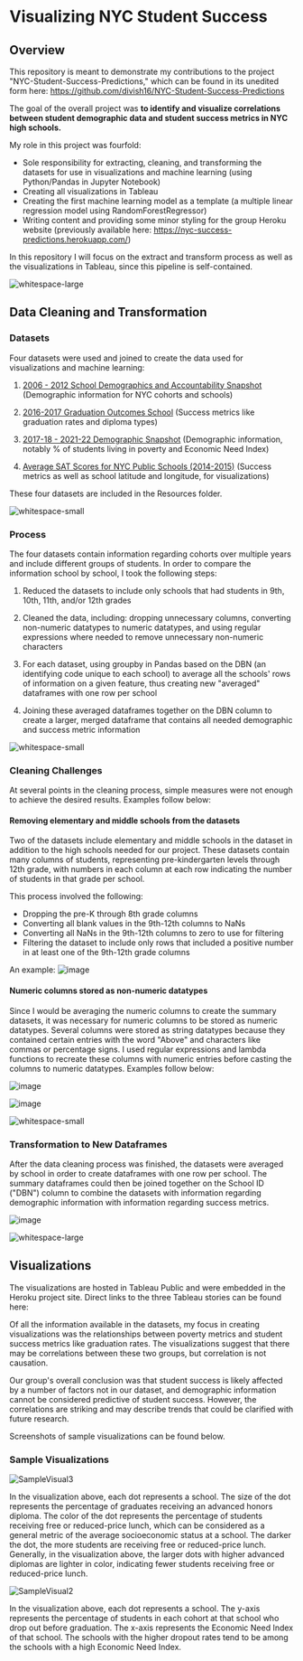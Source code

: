 # Visualizing NYC Student Success

## Overview

This repository is meant to demonstrate my contributions to the project "NYC-Student-Success-Predictions," which can be found in its unedited form here: https://github.com/divish16/NYC-Student-Success-Predictions

The goal of the overall project was **to identify and visualize correlations between student demographic data and student success metrics in NYC high schools.**

My role in this project was fourfold:
- Sole responsibility for extracting, cleaning, and transforming the datasets for use in visualizations and machine learning (using Python/Pandas in Jupyter Notebook)
- Creating all visualizations in Tableau
- Creating the first machine learning model as a template (a multiple linear regression model using RandomForestRegressor)
- Writing content and providing some minor styling for the group Heroku website (previously available here: https://nyc-success-predictions.herokuapp.com/)

In this repository I will focus on the extract and transform process as well as the visualizations in Tableau, since this pipeline is self-contained. 

![whitespace-large](https://user-images.githubusercontent.com/100863488/185760356-bcea3ba4-a0a5-4dbe-9631-bd473c0f0a51.png)



## Data Cleaning and Transformation

### Datasets

Four datasets were used and joined to create the data used for visualizations and machine learning:

1. <a href="https://data.cityofnewyork.us/Education/2006-2012-School-Demographics-and-Accountability-S/ihfw-zy9j">2006 - 2012 School Demographics and Accountability Snapshot</a> (Demographic information for NYC cohorts and schools)

2. <a href="https://data.cityofnewyork.us/Education/2016-2017-Graduation-Outcomes-School/nb39-jx2v">2016-2017 Graduation Outcomes School</a> (Success metrics like graduation rates and diploma types)

3. <a href="https://data.cityofnewyork.us/Education/2017-18-2021-22-Demographic-Snapshot/c7ru-d68s/data">2017-18 - 2021-22 Demographic Snapshot</a> (Demographic information, notably % of students living in poverty and Economic Need Index)

4. <a href="https://www.kaggle.com/datasets/nycopendata/high-schools?select=scores.csv">Average SAT Scores for NYC Public Schools (2014-2015)</a> (Success metrics as well as school latitude and longitude, for visualizations)

These four datasets are included in the Resources folder.

![whitespace-small](https://user-images.githubusercontent.com/100863488/185760361-d448a978-3a56-4b6e-995c-b8a285d262f5.png)


### Process

The four datasets contain information regarding cohorts over multiple years and include different groups of students. In order to compare the information school by school, I took the following steps:

1. Reduced the datasets to include only schools that had students in 9th, 10th, 11th, and/or 12th grades

2. Cleaned the data, including: dropping unnecessary columns, converting non-numeric datatypes to numeric datatypes, and using regular expressions where needed to remove unnecessary non-numeric characters

3. For each dataset, using groupby in Pandas based on the DBN (an identifying code unique to each school) to average all the schools' rows of information on a given feature, thus creating new "averaged" dataframes with one row per school

4. Joining these averaged dataframes together on the DBN column to create a larger, merged dataframe that contains all needed demographic and success metric information


![whitespace-small](https://user-images.githubusercontent.com/100863488/185760365-8a1bb577-c56e-4271-aa71-eec2c2c1d9d8.png)


### Cleaning Challenges

At several points in the cleaning process, simple measures were not enough to achieve the desired results. Examples follow below:

#### Removing elementary and middle schools from the datasets

Two of the datasets include elementary and middle schools in the dataset in addition to the high schools needed for our project. These datasets contain many columns of students, representing pre-kindergarten levels through 12th grade, with numbers in each column at each row indicating the number of students in that grade per school. 

This process involved the following:
* Dropping the pre-K through 8th grade columns
* Converting all blank values in the 9th-12th columns to NaNs
* Converting all NaNs in the 9th-12th columns to zero to use for filtering
* Filtering the dataset to include only rows that included a positive number in at least one of the 9th-12th grade columns

An example:
![image](https://user-images.githubusercontent.com/100863488/185804111-b95b4115-24fb-493b-8627-aa8a1283fb2e.png)


#### Numeric columns stored as non-numeric datatypes

Since I would be averaging the numeric columns to create the summary datasets, it was necessary for numeric columns to be stored as numeric datatypes. Several columns were stored as string datatypes because they contained certain entries with the word "Above" and characters like commas or percentage signs. I used regular expressions and lambda functions to recreate these columns with numeric entries before casting the columns to numeric datatypes. Examples follow below:

![image](https://user-images.githubusercontent.com/100863488/185803950-2f9502f0-93f7-4f38-ad21-978da6770b55.png)


![image](https://user-images.githubusercontent.com/100863488/185803963-19e5f864-1b14-440b-a901-30867f12f6aa.png)

![whitespace-small](https://user-images.githubusercontent.com/100863488/185760375-4008996a-3446-484b-95e4-b8ae6cf2422f.png)


### Transformation to New Dataframes

After the data cleaning process was finished, the datasets were averaged by school in order to create dataframes with one row per school. The summary dataframes could then be joined together on the School ID ("DBN") column to combine the datasets with information regarding demographic information with information regarding success metrics.

![image](https://user-images.githubusercontent.com/100863488/185804940-f1dd8f8f-687e-4170-a702-5d57eea12df9.png)

![whitespace-large](https://user-images.githubusercontent.com/100863488/185760379-58efde8a-ee1f-41a6-8d57-f84415b4d725.png)


## Visualizations 

The visualizations are hosted in Tableau Public and were embedded in the Heroku project site. Direct links to the three Tableau stories can be found here:



Of all the information available in the datasets, my focus in creating visualizations was the relationships between poverty metrics and student success metrics like graduation rates. The visualizations suggest that there may be correlations between these two groups, but correlation is not causation. 

Our group's overall conclusion was that student success is likely affected by a number of factors not in our dataset, and demographic information cannot be considered predictive of student success. However, the correlations are striking and may describe trends that could be clarified with future research. 

Screenshots of sample visualizations can be found below. 


### Sample Visualizations

![SampleVisual3](https://user-images.githubusercontent.com/100863488/184498666-a1aac5d9-2045-4e3b-ba0a-17ae9642f596.png)

In the visualization above, each dot represents a school. The size of the dot represents the percentage of graduates receiving an advanced honors diploma. The color of the dot represents the percentage of students receiving free or reduced-price lunch, which can be considered as a general metric of the average socioeconomic status at a school. The darker the dot, the more students are receiving free or reduced-price lunch. Generally, in the visualization above, the larger dots with higher advanced diplomas are lighter in color, indicating fewer students receiving free or reduced-price lunch.


![SampleVisual2](https://user-images.githubusercontent.com/100863488/184498697-4bada34e-f41e-4e47-a3eb-abd7cabfe85a.png)

In the visualization above, each dot represents a school. The y-axis represents the percentage of students in each cohort at that school who drop out before graduation. The x-axis represents the Economic Need Index of that school. The schools with the higher dropout rates tend to be among the schools with a high Economic Need Index.
